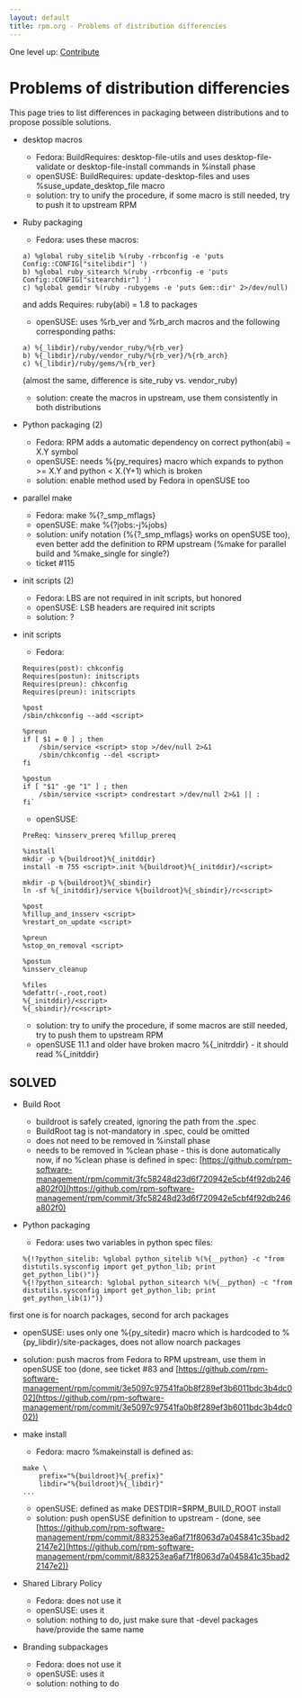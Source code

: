 ```yaml
---
layout: default
title: rpm.org - Problems of distribution differencies
---
```

One level up: [Contribute](../contribute.html)

# Problems of distribution differencies


This page tries to list differences in packaging between distributions and to propose possible solutions.

* desktop macros
    * Fedora: BuildRequires: desktop-file-utils and uses desktop-file-validate or desktop-file-install commands in %install phase
    * openSUSE: BuildRequires: update-desktop-files and uses %suse_update_desktop_file macro
    * solution: try to unify the procedure, if some macro is still needed, try to push it to upstream RPM 

* Ruby packaging

    * Fedora: uses these macros:
    ```
    a) %global ruby_sitelib %(ruby -rrbconfig -e 'puts Config::CONFIG["sitelibdir"] ')
    b) %global ruby_sitearch %(ruby -rrbconfig -e 'puts Config::CONFIG["sitearchdir"] ')
    c) %global gemdir %(ruby -rubygems -e 'puts Gem::dir' 2>/dev/null)
    ```
    and adds Requires: ruby(abi) = 1.8 to packages

    * openSUSE: uses %rb_ver and %rb_arch macros and the following corresponding paths:
    ```
    a) %{_libdir}/ruby/vendor_ruby/%{rb_ver}
    b) %{_libdir}/ruby/vendor_ruby/%{rb_ver}/%{rb_arch}
    c) %{_libdir}/ruby/gems/%{rb_ver}
    ```
    (almost the same, difference is site_ruby vs. vendor_ruby)

    * solution: create the macros in upstream, use them consistently in both distributions 

* Python packaging (2)

    * Fedora: RPM adds a automatic dependency on correct python(abi) = X.Y symbol
    * openSUSE: needs %{py_requires} macro which expands to python >= X.Y and python < X.(Y+1) which is broken
    * solution: enable method used by Fedora in openSUSE too 

* parallel make

    * Fedora: make %{?_smp_mflags}
    * openSUSE: make %{?jobs:-j%jobs}
    * solution: unify notation (%{?_smp_mflags} works on openSUSE too), even better add the definition to RPM upstream (%make for parallel build and %make_single for single?)
    * ticket #115 

* init scripts (2)

    * Fedora: LBS are not required in init scripts, but honored
    * openSUSE: LSB headers are required init scripts
    * solution: ? 

* init scripts

    * Fedora:
    ```
    Requires(post): chkconfig
    Requires(postun): initscripts
    Requires(preun): chkconfig
    Requires(preun): initscripts

    %post
    /sbin/chkconfig --add <script>

    %preun
    if [ $1 = 0 ] ; then
        /sbin/service <script> stop >/dev/null 2>&1
        /sbin/chkconfig --del <script>
    fi

    %postun
    if [ "$1" -ge "1" ] ; then
        /sbin/service <script> condrestart >/dev/null 2>&1 || :
    fi`
    ```
    * openSUSE:
    ```
    PreReq: %insserv_prereq %fillup_prereq

    %install
    mkdir -p %{buildroot}%{_initddir}
    install -m 755 <script>.init %{buildroot}%{_initddir}/<script>

    mkdir -p %{buildroot}%{_sbindir}
    ln -sf %{_initddir}/service %{buildroot}%{_sbindir}/rc<script>

    %post
    %fillup_and_insserv <script>
    %restart_on_update <script>

    %preun
    %stop_on_removal <script>

    %postun
    %insserv_cleanup

    %files
    %defattr(-,root,root)
    %{_initddir}/<script>
    %{_sbindir}/rc<script>
    ```
    * solution: try to unify the procedure, if some macros are still needed, try to push them to upstream RPM
    * openSUSE 11.1 and older have broken macro %{_initrddir} - it should read %{_initddir} 

## SOLVED

* Build Root

    * buildroot is safely created, ignoring the path from the .spec
    * BuildRoot tag is not-mandatory in .spec, could be omitted
    * does not need to be removed in %install phase
    * needs to be removed in %clean phase - this is done automatically now, if no %clean phase is defined in spec: [https://github.com/rpm-software-management/rpm/commit/3fc58248d23d6f720942e5cbf4f92db246a802f0](https://github.com/rpm-software-management/rpm/commit/3fc58248d23d6f720942e5cbf4f92db246a802f0)

* Python packaging

    * Fedora: uses two variables in python spec files:
    ```
    %{!?python_sitelib: %global python_sitelib %(%{__python} -c "from distutils.sysconfig import get_python_lib; print get_python_lib()")}
    %{!?python_sitearch: %global python_sitearch %(%{__python} -c "from distutils.sysconfig import get_python_lib; print get_python_lib(1)")}
    ```

first one is for noarch packages, second for arch packages

* openSUSE: uses only one %{py_sitedir} macro which is hardcoded to %{py_libdir}/site-packages, does not allow noarch packages
* solution: push macros from Fedora to RPM upstream, use them in openSUSE too (done, see ticket #83 and [https://github.com/rpm-software-management/rpm/commit/3e5097c97541fa0b8f289ef3b6011bdc3b4dc002](https://github.com/rpm-software-management/rpm/commit/3e5097c97541fa0b8f289ef3b6011bdc3b4dc002)) 

* make install

    * Fedora: macro %makeinstall is defined as:
    ```
    make \
        prefix="%{buildroot}%{_prefix}"
        libdir="%{buildroot}%{_libdir}"
    ...
    ```
    * openSUSE: defined as make DESTDIR=$RPM_BUILD_ROOT install
    * solution: push openSUSE definition to upstream - (done, see [https://github.com/rpm-software-management/rpm/commit/883253ea6af71f8063d7a045841c35bad22147e2](https://github.com/rpm-software-management/rpm/commit/883253ea6af71f8063d7a045841c35bad22147e2))

* Shared Library Policy

    * Fedora: does not use it
    * openSUSE: uses it
    * solution: nothing to do, just make sure that -devel packages have/provide the same name 

* Branding subpackages

    * Fedora: does not use it
    * openSUSE: uses it
    * solution: nothing to do 


